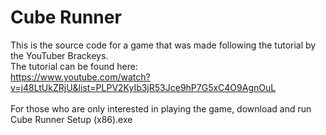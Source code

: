 # Cube Runner
This is the source code for a game that was made following the tutorial by the YouTuber Brackeys. <br>
The tutorial can be found here:<br>
https://www.youtube.com/watch?v=j48LtUkZRjU&list=PLPV2KyIb3jR53Jce9hP7G5xC4O9AgnOuL <br>
<br>
For those who are only interested in playing the game, download and run Cube Runner Setup (x86).exe
